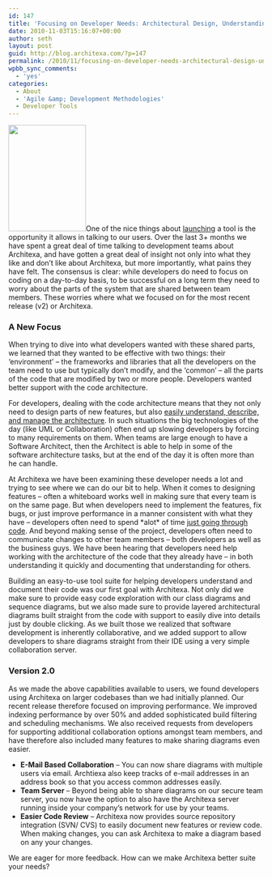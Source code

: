 ```yaml
---
id: 147
title: 'Focusing on Developer Needs: Architectural Design, Understanding, and Documentation'
date: 2010-11-03T15:16:07+00:00
author: seth
layout: post
guid: http://blog.architexa.com/?p=147
permalink: /2010/11/focusing-on-developer-needs-architectural-design-understanding-and-documentation/
wpbb_sync_comments:
  - 'yes'
categories:
  - About
  - 'Agile &amp; Development Methodologies'
  - Developer Tools
---
```

<!--S-ButtonZ 1.1.5 Start-->

<div style="float: left; width: 42px; padding-right: 10px; margin: 0 -52px 0 0; position: relative; left: -62px; top: 8px">
</div>

<!--S-ButtonZ 1.1.5 End-->

[<img class="alignright size-medium wp-image-149" title="two" src="{{site.baseurl}}/assets/uploads/2010/11/two1-218x300.jpg" alt="" width="153" height="210" srcset="{{site.baseurl}}/assets/uploads/2010/11/two1-218x300.jpg 218w, {{site.baseurl}}/assets/uploads/2010/11/two1.jpg 384w" sizes="(max-width: 153px) 100vw, 153px" />]({{site.baseurl}}/assets/uploads/2010/11/two1.jpg)One of the nice things about <a title="And we're off!" href="http://blog.architexa.com/2010/06/and-we-are-off/" target="_blank">launching</a> a tool is the opportunity it allows in talking to our users. Over the last 3+ months we have spent a great deal of time talking to development teams about Architexa, and have gotten a great deal of insight not only into what they like and don&#8217;t like about Architexa, but more importantly, what pains they have felt. The consensus is clear: while developers do need to focus on coding on a day-to-day basis, to be successful on a long term they need to worry about the parts of the system that are shared between team members. These worries where what we focused on for the most recent release (v2) or Architexa.
  
<!--more-->

### **A New Focus**

When trying to dive into what developers wanted with these shared parts, we learned that they wanted to be effective with two things: their ‘environment’ &#8211; the frameworks and libraries that all the developers on the team need to use but typically don&#8217;t modify, and the ‘common&#8217; &#8211; all the parts of the code that are modified by two or more people. Developers wanted better support with the code architecture.

For developers, dealing with the code architecture means that they not only need to design parts of new features, but also <a href="http://www.architexa.com/" target="_blank">easily understand, describe, and manage the architecture</a>. In such situations the big technologies of the day (like UML or Collaboration) often end up slowing developers by forcing to many requirements on them. When teams are large enough to have a Software Architect, then the Architect is able to help in some of the software architecture tasks, but at the end of the day it is often more than he can handle.

At Architexa we have been examining these developer needs a lot and trying to see where we can do our bit to help. When it comes to designing features &#8211; often a whiteboard works well in making sure that every team is on the same page. But when developers need to implement the features, fix bugs, or just improve performance in a manner consistent with what they have &#8211; developers often need to spend \*alot\* of time <a href="http://www.architexa.com/technology/index" target="_blank">just going through code</a>. And beyond making sense of the project, developers often need to communicate changes to other team members &#8211; both developers as well as the business guys. We have been hearing that developers need help working with the architecture of the code that they already have &#8211; in both understanding it quickly and documenting that understanding for others.

Building an easy-to-use tool suite for helping developers understand and document their code was our first goal with Architexa. Not only did we make sure to provide easy code exploration with our class diagrams and sequence diagrams, but we also made sure to provide layered architectural diagrams built straight from the code with support to easily dive into details just by double clicking. As we built those we realized that software development is inherently collaborative, and we added support to allow developers to share diagrams straight from their IDE using a very simple collaboration server.

### **Version 2.0**

As we made the above capabilities available to users, we found developers using Architexa on larger codebases than we had initially planned. Our recent release therefore focused on improving performance. We improved indexing performance by over 50% and added sophisticated build filtering and scheduling mechanisms. We also received requests from developers for supporting additional collaboration options amongst team members, and have therefore also included many features to make sharing diagrams even easier.

  * **E-Mail Based Collaboration** &#8211; You can now share diagrams with multiple users via email. Archtiexa also keep tracks of e-mail addresses in an address book so that you access common addresses easily.
  * **Team Server** &#8211; Beyond being able to share diagrams on our secure team server, you now have the option to also have the Architexa server running inside your company&#8217;s network for use by your teams.
  * **Easier Code Review** &#8211; Architexa now provides source repository integration (SVN/ CVS) to easily document new features or review code. When making changes, you can ask Architexa to make a diagram based on any your changes.

We are eager for more feedback. How can we make Architexa better suite your needs?

<div style="clear:both;">
  &nbsp;
</div>